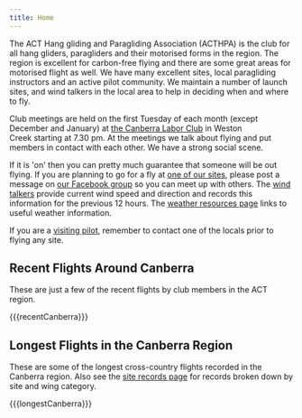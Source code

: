 ```yaml
---
title: Home
---
```

The ACT Hang gliding and Paragliding Association (ACTHPA) is the club for all hang gliders, paragliders and their motorised forms in the region.
The region is excellent for carbon-free flying and there are some great areas for motorised flight as well.
We have many excellent sites, local paragliding instructors and an active pilot community.
We maintain a number of launch sites, and wind talkers in the local area to help in deciding when and where to fly.

Club meetings are held on the first Tuesday of each month (except December and January) at [the Canberra Labor Club](http://www.laborclub.com.au) in Weston Creek starting at 7.30 pm.
At the meetings we talk about flying and put members in contact with each other.
We have a strong social scene.

If it is 'on' then you can pretty much guarantee that someone will be out flying.
If you are planning to go for a fly at [one of our sites](/flying-ACT/sites), please post a message on [our Facebook group](https://www.facebook.com/groups/260458037465074/) so you can meet up with others.
The [wind talkers](http://www.freeflightwx.com/acthpa/) provide current wind speed and direction and records this information for the previous 12 hours.
The [weather resources page](info/weather-resources) links to useful weather information.

If you are a [visiting pilot](info), remember to contact one of the locals prior to flying any site.

## Recent Flights Around Canberra

These are just a few of the recent flights by club members in the ACT region.

{{{recentCanberra}}}

## Longest Flights in the Canberra Region

These are some of the longest cross-country flights recorded in the Canberra region.
Also see the [site records page](info/site-records) for records broken down by site and wing category.

{{{longestCanberra}}}
